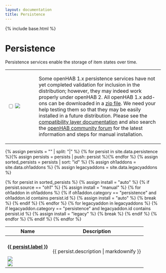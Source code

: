```yaml
---
layout: documentation
title: Persistence
---
```


{% include base.html %}

# Persistence

Persistence services enable the storage of item states over time.

<table>
  <tbody>
    <tr>
      <td width="20%">
        <p>
          <input type="checkbox" class="filled-in" id="manual-checkbox" />
          <label for="manual-checkbox"><img src="{{base}}/images/tag-install-manual.svg"></label>
        </p>
      </td>
      <td>
        <p>
        Some openHAB 1.x persistence services have not yet completed validation for inclusion in the distribution; however, they may indeed work properly under openHAB 2.  All openHAB 1.x add-ons can be downloaded in a <a href="https://bintray.com/openhab/mvn/download_file?file_path=org%2Fopenhab%2Fdistro%2Fopenhab%2F1.9.0%2Fopenhab-1.9.0-addons.zip">zip file</a>.  We need your help testing them so that they may be easily installed in a future distribution.  Please see the <a href="{{base}}/developers/development/compatibilitylayer.html#how-to-use-openhab-1x-add-ons-that-are-not-part-of-the-distribution">compatibility layer documentation</a> and also search the <a href="https://community.openhab.org">openHAB community forum</a> for the latest information and steps for manual installation.
        </p>
      </td>
    </tr>
  </tbody>
</table>

{% assign persists = "" | split: "|" %}
{% for persist in site.data.persistence %}{% assign persists = persists | push: persist %}{% endfor %}
{% assign sorted_persists = persists | sort: "id" %}
{% assign oh1addons = site.data.oh1addons %}
{% assign legacyaddons = site.data.legacyaddons %}

<table class="bordered responsive-table">
  <thead>
    <tr>
      <th data-field="label">Name</th>
      <th data-field="description">Description</th>
    </tr>
  </thead>
  <tbody>
{% for persist in sorted_persists %}
    {% assign install = "auto" %}
    {% if persist.source == "oh1" %}
      {% assign install = "manual" %}
      {% for oh1addon in oh1addons %}
        {% if oh1addon.category == "persistence" and oh1addon.id contains persist.id %}
    	  {% assign install = "auto" %}
    	  {% break %}
    	{% endif %}
      {% endfor %}
      {% for legacyaddon in legacyaddons %}
        {% if legacyaddon.category == "persistence" and legacyaddon.id contains persist.id %}
    	  {% assign install = "legacy" %}
    	  {% break %}
    	{% endif %}
      {% endfor %}
    {% endif %}
    <tr class="install-{{install}} source-{{persist.source}}">
      <td><h4><a href="{{base}}/addons/persistence/{{ persist.source }}/{{ persist.id }}/readme.html">{{ persist.label }}</a></h4><img src="{{base}}/images/tag-{{persist.source}}.svg"><br/>
      <img src="{{base}}/images/tag-install-{{install}}.svg"></td>
      <td>{{ persist.description | markdownify }}</td>
    </tr>
{% endfor %}
 </tbody>
</table>
